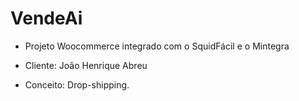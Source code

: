 # VendeAi

- Projeto Woocommerce integrado com o SquidFácil e o Mintegra

- Cliente: João Henrique Abreu

- Conceito: Drop-shipping.


